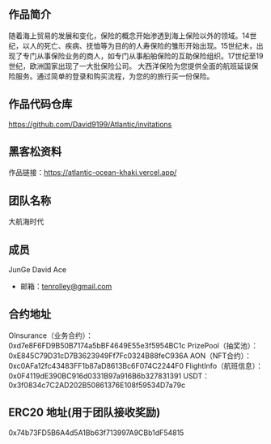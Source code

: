 ## 作品简介
随着海上贸易的发展和变化，保险的概念开始渗透到海上保险以外的领域。14世纪，以人的死亡、疾病、抚恤等为目的的人寿保险的雏形开始出现。15世纪末，出现了专门从事保险业务的商人，如专门从事船舶保险的互助保险组织。17世纪至19世纪，欧洲国家出现了一大批保险公司。
大西洋保险为您提供全面的航班延误保险服务。通过简单的登录和购买流程，为您的的旅行买一份保险。

## 作品代码仓库
https://github.com/David9199/Atlantic/invitations

## 黑客松资料
作品链接：https://atlantic-ocean-khaki.vercel.app/

## 团队名称
大航海时代
## 成员  
JunGe David Ace
- 邮箱：tenrolley@gmail.com
## 合约地址
OInsurance（业务合约）：0xd7e8F6FD9B50B7174a5bBF4649E55e3f5954BC1c
PrizePool（抽奖池）：0xE845C79D31cD7B3623949Ff7Fc0324B88feC936A
AON（NFT合约）：0xc0AFa12fc43483FF1b87aD8613Bc6F074C2244F0
FlightInfo（航班信息）：0x0F4119dE390BC916d0331B97a916B6b327831391
USDT：0x3f0834c7C2AD202B50861376E108f59534D7a79c
## ERC20 地址(用于团队接收奖励)
0x74b73FD5B6A4d5A1Bb63f713997A9CBb1dF54815
  
